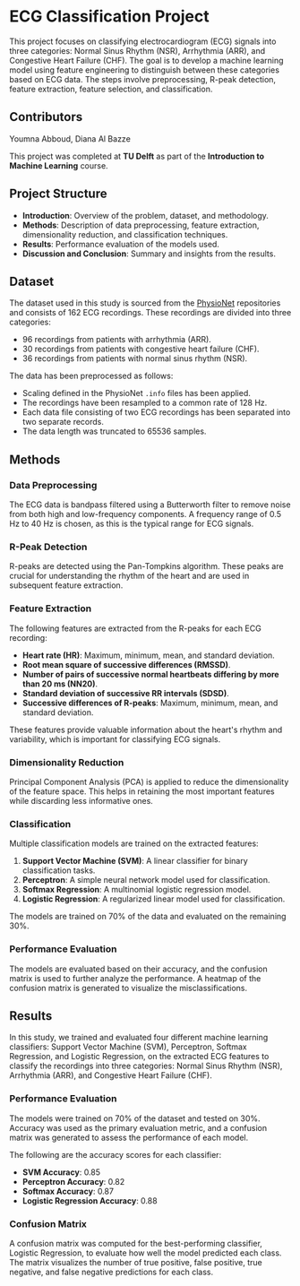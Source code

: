 # ECG Classification Project

This project focuses on classifying electrocardiogram (ECG) signals into three categories: Normal Sinus Rhythm (NSR), Arrhythmia (ARR), and Congestive Heart Failure (CHF). The goal is to develop a machine learning model using feature engineering to distinguish between these categories based on ECG data. The steps involve preprocessing, R-peak detection, feature extraction, feature selection, and classification. 

## Contributors
Youmna Abboud, Diana Al Bazze

This project was completed at **TU Delft** as part of the **Introduction to Machine Learning** course.


## Project Structure

- **Introduction**: Overview of the problem, dataset, and methodology.
- **Methods**: Description of data preprocessing, feature extraction, dimensionality reduction, and classification techniques.
- **Results**: Performance evaluation of the models used.
- **Discussion and Conclusion**: Summary and insights from the results.

## Dataset

The dataset used in this study is sourced from the [PhysioNet](https://physionet.org/) repositories and consists of 162 ECG recordings. These recordings are divided into three categories:
- 96 recordings from patients with arrhythmia (ARR).
- 30 recordings from patients with congestive heart failure (CHF).
- 36 recordings from patients with normal sinus rhythm (NSR).

The data has been preprocessed as follows:
- Scaling defined in the PhysioNet `.info` files has been applied.
- The recordings have been resampled to a common rate of 128 Hz.
- Each data file consisting of two ECG recordings has been separated into two separate records.
- The data length was truncated to 65536 samples.

## Methods

### Data Preprocessing

The ECG data is bandpass filtered using a Butterworth filter to remove noise from both high and low-frequency components. A frequency range of 0.5 Hz to 40 Hz is chosen, as this is the typical range for ECG signals.

### R-Peak Detection

R-peaks are detected using the Pan-Tompkins algorithm. These peaks are crucial for understanding the rhythm of the heart and are used in subsequent feature extraction.

### Feature Extraction

The following features are extracted from the R-peaks for each ECG recording:
- **Heart rate (HR)**: Maximum, minimum, mean, and standard deviation.
- **Root mean square of successive differences (RMSSD)**.
- **Number of pairs of successive normal heartbeats differing by more than 20 ms (NN20)**.
- **Standard deviation of successive RR intervals (SDSD)**.
- **Successive differences of R-peaks**: Maximum, minimum, mean, and standard deviation.

These features provide valuable information about the heart's rhythm and variability, which is important for classifying ECG signals.

### Dimensionality Reduction

Principal Component Analysis (PCA) is applied to reduce the dimensionality of the feature space. This helps in retaining the most important features while discarding less informative ones.

### Classification

Multiple classification models are trained on the extracted features:
1. **Support Vector Machine (SVM)**: A linear classifier for binary classification tasks.
2. **Perceptron**: A simple neural network model used for classification.
3. **Softmax Regression**: A multinomial logistic regression model.
4. **Logistic Regression**: A regularized linear model used for classification.

The models are trained on 70% of the data and evaluated on the remaining 30%.

### Performance Evaluation

The models are evaluated based on their accuracy, and the confusion matrix is used to further analyze the performance. A heatmap of the confusion matrix is generated to visualize the misclassifications.

## Results

In this study, we trained and evaluated four different machine learning classifiers: Support Vector Machine (SVM), Perceptron, Softmax Regression, and Logistic Regression, on the extracted ECG features to classify the recordings into three categories: Normal Sinus Rhythm (NSR), Arrhythmia (ARR), and Congestive Heart Failure (CHF).

### Performance Evaluation

The models were trained on 70% of the dataset and tested on 30%. Accuracy was used as the primary evaluation metric, and a confusion matrix was generated to assess the performance of each model.

The following are the accuracy scores for each classifier:

- **SVM Accuracy**: 0.85
- **Perceptron Accuracy**: 0.82
- **Softmax Accuracy**: 0.87
- **Logistic Regression Accuracy**: 0.88

### Confusion Matrix

A confusion matrix was computed for the best-performing classifier, Logistic Regression, to evaluate how well the model predicted each class. The matrix visualizes the number of true positive, false positive, true negative, and false negative predictions for each class.


